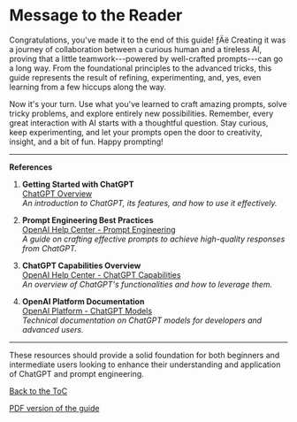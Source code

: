 # Message to the Reader

Congratulations, you've made it to the end of this guide! ­ƒÄë Creating it
was a journey of collaboration between a curious human and a tireless
AI, proving that a little teamwork---powered by well-crafted
prompts---can go a long way. From the foundational principles to the
advanced tricks, this guide represents the result of refining,
experimenting, and, yes, even learning from a few hiccups along the way.

Now it's your turn. Use what you've learned to craft amazing prompts,
solve tricky problems, and explore entirely new possibilities. Remember,
every great interaction with AI starts with a thoughtful question. Stay
curious, keep experimenting, and let your prompts open the door to
creativity, insight, and a bit of fun. Happy prompting!

------------------------------------------------------------------------

**References**

1.  **Getting Started with ChatGPT**\
    [ChatGPT Overview](https://openai.com/chatgpt/overview/)\
    *An introduction to ChatGPT, its features, and how to use it
    effectively.*

2.  **Prompt Engineering Best Practices**\
    [OpenAI Help Center - Prompt
    Engineering](https://help.openai.com/en/articles/10032626-prompt-engineering-best-practices-for-chatgpt)\
    *A guide on crafting effective prompts to achieve high-quality
    responses from ChatGPT.*

3.  **ChatGPT Capabilities Overview**\
    [OpenAI Help Center - ChatGPT
    Capabilities](https://help.openai.com/en/articles/9260256-chatgpt-capabilities-overview)\
    *An overview of ChatGPT\'s functionalities and how to leverage
    them.*

4.  **OpenAI Platform Documentation**\
    [OpenAI Platform - ChatGPT
    Models](https://platform.openai.com/docs/models/chatgpt)\
    *Technical documentation on ChatGPT models for developers and
    advanced users.*

------------------------------------------------------------------------

These resources should provide a solid foundation for both beginners and
intermediate users looking to enhance their understanding and
application of ChatGPT and prompt engineering.

[Back to the ToC](../ReadMe.md)

[PDF version of the guide](../resources/Prompt_Engineering_Guide.pdf)
